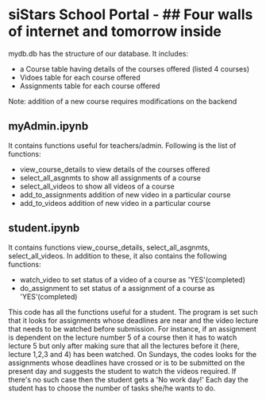 # siStars School Portal - ## Four walls of internet and tomorrow inside

mydb.db has the structure of our database. It includes:
- a Course table having details of the courses offered (listed 4 courses)
- Vidoes table for each course offered
- Assignments table for each course offered

Note: addition of a new course requires modifications on the backend

## myAdmin.ipynb
It contains functions useful for teachers/admin. Following is the list of functions:
- view_course_details to view details of the courses offered
- select_all_asgnmts to show all assignments of a course
- select_all_videos to show all videos of a course
- add_to_assignments addition of new video in a particular course
- add_to_videos addition of new video in a particular course

## student.ipynb
It contains functions view_course_details, select_all_asgnmts, select_all_videos. In addition to these, it also contains the following functions:
- watch_video to set status of a video of a course as 'YES'(completed)
- do_assignment to set status of a assignment of a course as 'YES'(completed)

This code has all the functions useful for a student. The program is set such that it looks for assignments whose deadlines are near and the video lecture that needs to be watched before submission. For instance, if an assignment is dependent on the lecture number 5 of a course then it has to watch lecture 5 but only after making sure that all the lectures before it (here, lecture 1,2,3 and 4) has been watched. 
On Sundays, the codes looks for the assignments whose deadlines have crossed or is to be submitted on the present day and suggests the student to watch the videos required. If there's no such case then the student gets a 'No work day!'
Each day the student has to choose the number of tasks she/he wants to do. 
